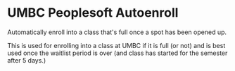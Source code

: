 # UMBC Peoplesoft Autoenroll
Automatically enroll into a class that's full once a spot has been opened up.

This is used for enrolling into a class at UMBC if it is full (or not) and is best used once the waitlist period is over (and class has started for the semester after 5 days.)
